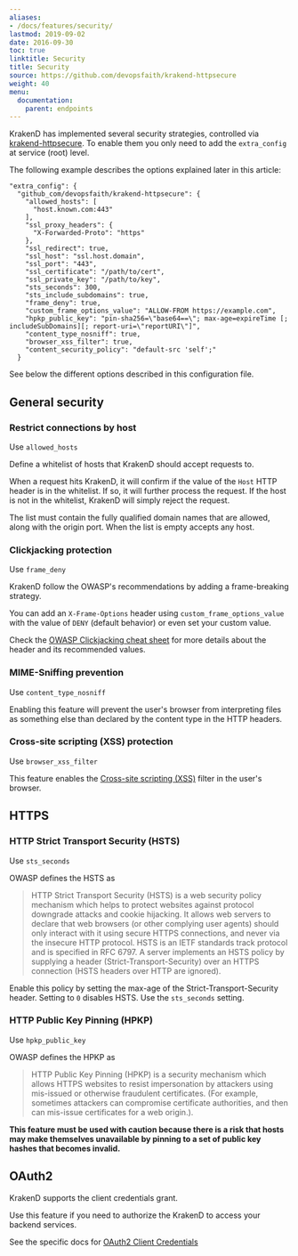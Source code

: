 ```yaml
---
aliases:
- /docs/features/security/
lastmod: 2019-09-02
date: 2016-09-30
toc: true
linktitle: Security
title: Security
source: https://github.com/devopsfaith/krakend-httpsecure
weight: 40
menu:
  documentation:
    parent: endpoints
---
```


KrakenD has implemented several security strategies, controlled via [krakend-httpsecure](https://github.com/devopsfaith/krakend-httpsecure). To enable them you only need to add the `extra_config` at service (root) level.

The following example describes the options explained later in this article:

    "extra_config": {
      "github_com/devopsfaith/krakend-httpsecure": {
        "allowed_hosts": [
          "host.known.com:443"
        ],
        "ssl_proxy_headers": {
          "X-Forwarded-Proto": "https"
        },
        "ssl_redirect": true,
        "ssl_host": "ssl.host.domain",
        "ssl_port": "443",
        "ssl_certificate": "/path/to/cert",
        "ssl_private_key": "/path/to/key",
        "sts_seconds": 300,
        "sts_include_subdomains": true,
        "frame_deny": true,
        "custom_frame_options_value": "ALLOW-FROM https://example.com",
        "hpkp_public_key": "pin-sha256=\"base64==\"; max-age=expireTime [; includeSubDomains][; report-uri=\"reportURI\"]",
        "content_type_nosniff": true,
        "browser_xss_filter": true,
        "content_security_policy": "default-src 'self';"
      }

See below the different options described in this configuration file.

## General security

### Restrict connections by host
Use `allowed_hosts`

Define a whitelist of hosts that KrakenD should accept requests to.

When a request hits KrakenD, it will confirm if the value of the `Host` HTTP header is in the whitelist. If so, it will further process the request. If the host is not in the whitelist, KrakenD will simply reject the request.

The list must contain the fully qualified domain names that are allowed, along with the origin port. When the list is empty accepts any host.

### Clickjacking protection
Use `frame_deny`

KrakenD follow the OWASP's recommendations by adding a frame-breaking strategy.

You can add an `X-Frame-Options` header using `custom_frame_options_value` with the value of `DENY` (default behavior) or even set your custom value.

Check the [OWASP Clickjacking cheat sheet](https://www.owasp.org/index.php/Clickjacking_Defense_Cheat_Sheet#X-Frame-Options_Header_Types) for more details about the header and its recommended values.

### MIME-Sniffing prevention
Use `content_type_nosniff`

Enabling this feature will prevent the user's browser from interpreting files as something else than declared by the content type in the HTTP headers.

### Cross-site scripting (XSS) protection
Use `browser_xss_filter`

This feature enables the [Cross-site scripting (XSS)](https://www.owasp.org/index.php/Cross-site_Scripting_(XSS)) filter in the user's browser.

## HTTPS

### HTTP Strict Transport Security (HSTS)
Use `sts_seconds`

OWASP defines the HSTS as

> HTTP Strict Transport Security (HSTS) is a web security policy mechanism which helps to protect websites against protocol downgrade attacks and cookie hijacking. It allows web servers to declare that web browsers (or other complying user agents) should only interact with it using secure HTTPS connections, and never via the insecure HTTP protocol. HSTS is an IETF standards track protocol and is specified in RFC 6797. A server implements an HSTS policy by supplying a header (Strict-Transport-Security) over an HTTPS connection (HSTS headers over HTTP are ignored).

Enable this policy by setting the max-age of the Strict-Transport-Security header. Setting to `0` disables HSTS. Use the `sts_seconds` setting.

### HTTP Public Key Pinning (HPKP)
Use `hpkp_public_key`

OWASP defines the HPKP as

> HTTP Public Key Pinning (HPKP) is a security mechanism which allows HTTPS websites to resist impersonation by attackers using mis-issued or otherwise fraudulent certificates. (For example, sometimes attackers can compromise certificate authorities, and then can mis-issue certificates for a web origin.).

**This feature must be used with caution because there is a risk that hosts may make themselves unavailable by pinning to a set of public key hashes that becomes invalid.**

## OAuth2

KrakenD supports the client credentials grant.

Use this feature if you need to authorize the KrakenD to access your backend services.

See the specific docs for [OAuth2 Client Credentials](/docs/authorization/client-credentials/)
